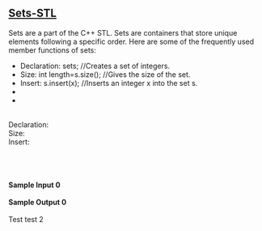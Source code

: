 ## **[Sets-STL](https://www.hackerrank.com/challenges/cpp-sets)** 
Sets are a part of the C++ STL. Sets are containers that store unique elements following a specific order. Here are some of the frequently used member functions of sets:<br><ul><li>Declaration:
set<int>s; //Creates a set of integers.</li><li>Size:
int length=s.size(); //Gives the size of the set.</li><li>Insert:
s.insert(x); //Inserts an integer x into the set s.</li><li></li><li></li></ul><br>Declaration:<br>Size:<br>Insert:<br><br><br><br><br>**Sample Input 0**<br><br>**Sample Output 0**<br><br>
Test
test 2

